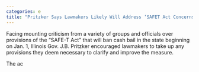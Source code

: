```yaml
---
categories: e
title: "Pritzker Says Lawmakers Likely Will Address ‘SAFET Act Concerns During Fall Veto Session"
---
```


Facing mounting criticism from a variety of groups and officials over provisions of the “SAFE-T Act” that will ban cash bail in the state beginning on Jan. 1, Illinois Gov. J.B. Pritzker encouraged lawmakers to take up any provisions they deem necessary to clarify and improve the measure.



The ac